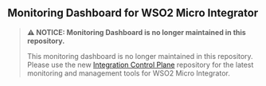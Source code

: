 ## Monitoring Dashboard for WSO2 Micro Integrator

> **⚠️ NOTICE: Monitoring Dashboard is no longer maintained in this repository.**
> 
> This monitoring dashboard  is no longer maintained in this repository. Please use the new [Integration Control Plane](https://github.com/wso2/integration-control-plane) repository for the latest monitoring and management tools for WSO2 Micro Integrator.